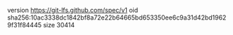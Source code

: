 version https://git-lfs.github.com/spec/v1
oid sha256:10ac3338dc1842bf8a72e22b64665bd653350ee6c9a31d42bd19629f31f84445
size 30414
